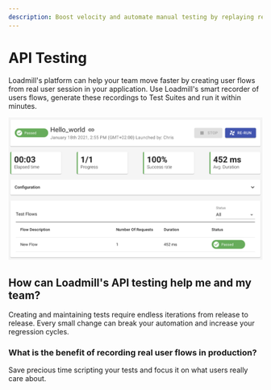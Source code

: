 ```yaml
---
description: Boost velocity and automate manual testing by replaying real user behavior
---
```


# API Testing

Loadmill's platform can help your team move faster by creating user flows from real user session in your application. Use Loadmill's smart recorder of users flows, generate these recordings to Test Suites and run it within minutes. 

![API Test Suite Run](../.gitbook/assets/screen-shot-2021-01-18-at-14.56.04.png)

## How can Loadmill's API testing help me and my team?

Creating and maintaining tests require endless iterations from release to release. Every small change can break your automation and increase your regression cycles.  

### What is the benefit of recording real user flows in production?

Save precious time scripting your tests and focus it on what users really care about. 





### 



